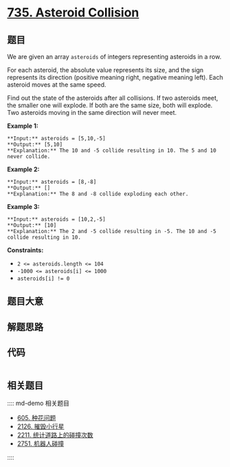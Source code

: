 # [735. Asteroid Collision](https://leetcode.com/problems/asteroid-collision)

## 题目

We are given an array `asteroids` of integers representing asteroids in a row.

For each asteroid, the absolute value represents its size, and the sign
represents its direction (positive meaning right, negative meaning left). Each
asteroid moves at the same speed.

Find out the state of the asteroids after all collisions. If two asteroids
meet, the smaller one will explode. If both are the same size, both will
explode. Two asteroids moving in the same direction will never meet.



**Example 1:**

    
    
    **Input:** asteroids = [5,10,-5]
    **Output:** [5,10]
    **Explanation:** The 10 and -5 collide resulting in 10. The 5 and 10 never collide.
    

**Example 2:**

    
    
    **Input:** asteroids = [8,-8]
    **Output:** []
    **Explanation:** The 8 and -8 collide exploding each other.
    

**Example 3:**

    
    
    **Input:** asteroids = [10,2,-5]
    **Output:** [10]
    **Explanation:** The 2 and -5 collide resulting in -5. The 10 and -5 collide resulting in 10.
    



**Constraints:**

  * `2 <= asteroids.length <= 104`
  * `-1000 <= asteroids[i] <= 1000`
  * `asteroids[i] != 0`


## 题目大意

## 解题思路

## 代码

```javascript

```

## 相关题目

:::: md-demo 相关题目
- [605. 种花问题](https://leetcode.com/problems/can-place-flowers)
- [2126. 摧毁小行星](https://leetcode.com/problems/destroying-asteroids)
- [2211. 统计道路上的碰撞次数](https://leetcode.com/problems/count-collisions-on-a-road)
- [2751. 机器人碰撞](https://leetcode.com/problems/robot-collisions)

::::
